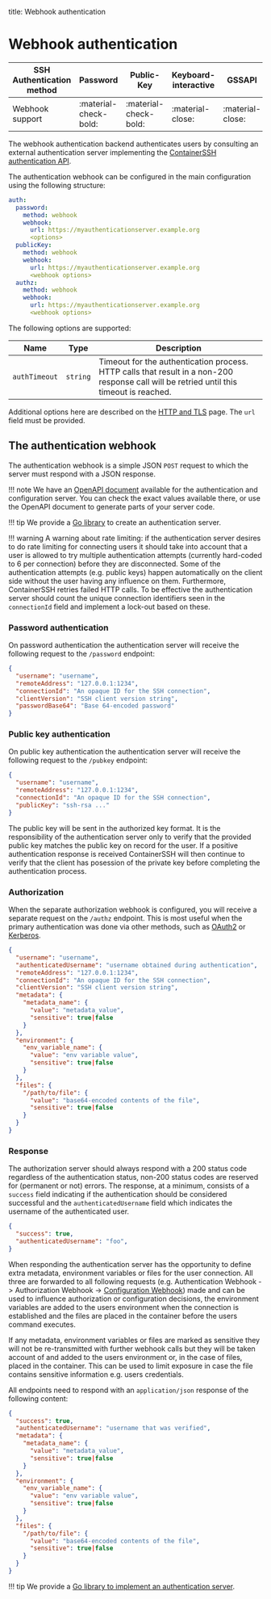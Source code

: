 title: Webhook authentication

<h1>Webhook authentication</h1>

|SSH Authentication method | Password              | Public-Key            |  Keyboard-interactive |  GSSAPI               |
|--------------------------|-----------------------|-----------------------|-----------------------|-----------------------|
| Webhook support          | :material-check-bold: | :material-check-bold: | :material-close:      | :material-close:      |

The webhook authentication backend authenticates users by consulting an external authentication server implementing the [ContainerSSH authentication API](../api/authconfig).

The authentication webhook can be configured in the main configuration using the following structure:

```yaml
auth:
  password:
    method: webhook
    webhook:
      url: https://myauthenticationserver.example.org
      <options>
  publicKey:
    method: webhook
    webhook:
      url: https://myauthenticationserver.example.org
      <webhook options>
  authz:
    method: webhook
    webhook: 
      url: https://myauthenticationserver.example.org
      <webhook options>
```

The following options are supported:

| Name          | Type     | Description                                                                                                                              |
|---------------|----------|------------------------------------------------------------------------------------------------------------------------------------------|
| `authTimeout` | `string` | Timeout for the authentication process. HTTP calls that result in a non-200 response call will be retried until this timeout is reached. |

Additional options here are described on the [HTTP and TLS](http.md#http-client-configuration) page. The `url` field
must be provided.

## The authentication webhook

The authentication webhook is a simple JSON `POST` request to which the server must respond with a JSON response.

!!! note
    We have an [OpenAPI document](../api/authconfig) available for the authentication and configuration server. You can check the exact values available there, or use the OpenAPI document to generate parts of your server code.

!!! tip
    We provide a [Go library](https://github.com/ContainerSSH/ContainerSSH?tab=readme-ov-file#building-a-configuration-webhook-server) to create an authentication server.

!!! warning
    A warning about rate limiting: if the authentication server desires to do rate limiting for connecting users it should take into account that a user is allowed to try multiple authentication attempts (currently hard-coded to 6 per connection) before they are disconnected. Some of the authentication attempts (e.g. public keys) happen automatically on the client side without the user having any influence on them. Furthermore, ContainerSSH retries failed HTTP calls. To be effective the authentication server should count the unique connection identifiers seen in the `connectionId` field and implement a lock-out based on these.

### Password authentication

On password authentication the authentication server will receive the following request to the `/password` endpoint:

```json
{
  "username": "username",
  "remoteAddress": "127.0.0.1:1234",
  "connectionId": "An opaque ID for the SSH connection",
  "clientVersion": "SSH client version string",
  "passwordBase64": "Base 64-encoded password"
}
```

### Public key authentication

On public key authentication the authentication server will receive the following request to the `/pubkey` endpoint:

```json
{
  "username": "username",
  "remoteAddress": "127.0.0.1:1234",
  "connectionId": "An opaque ID for the SSH connection",
  "publicKey": "ssh-rsa ..."
}
```

The public key will be sent in the authorized key format. It is the responsibility of the authentication server only to verify that the provided public key matches the public key on record for the user. If a positive authentication response is received ContainerSSH will then continue to verify that the client has posession of the private key before completing the authentication process.

### Authorization

When the separate authorization webhook is configured, you will receive a separate request on the `/authz` endpoint. This is most useful when the primary authentication was done via other methods, such as [OAuth2](auth-oauth2.md) or [Kerberos](auth-kerberos.md).

```json
{
  "username": "username",
  "authenticatedUsername": "username obtained during authentication",
  "remoteAddress": "127.0.0.1:1234",
  "connectionId": "An opaque ID for the SSH connection",
  "clientVersion": "SSH client version string",
  "metadata": {
    "metadata_name": {
      "value": "metadata_value",
      "sensitive": true|false
    }
  },
  "environment": {
    "env_variable_name": {
      "value": "env variable value",
      "sensitive": true|false
    }
  },
  "files": {
    "/path/to/file": {
      "value": "base64-encoded contents of the file",
      "sensitive": true|false
    }
  }
}
```

### Response

The authorization server should always respond with a 200 status code regardless of the authentication status, non-200 status codes are reserved for (permanent or not) errors. The response, at a minimum, consists of a `success` field indicating if the authentication should be considered successful and the `authenticatedUsername` field which indicates the username of the authenticated user.

```json
{
  "success": true,
  "authenticatedUsername": "foo",
}
```

When responding the authentication server has the opportunity to define extra metadata, environment variables or files for the user connection. All three are forwarded to all following requests (e.g. Authentication Webhook -> Authorization Webhook -> [Configuration Webhook](./configserver.md)) made and can be used to influence authorization or configuration decisions, the environment variables are added to the users environment when the connection is established and the files are placed in the container before the users command executes.

If any metadata, environment variables or files are marked as sensitive they will not be re-transmitted with further webhook calls but they will be taken account of and added to the users environment or, in the case of files, placed in the container. This can be used to limit exposure in case the file contains sensitive information e.g. users credentials.

All endpoints need to respond with an `application/json` response of the following content:

```json
{
  "success": true,
  "authenticatedUsername": "username that was verified",
  "metadata": {
    "metadata_name": {
      "value": "metadata_value",
      "sensitive": true|false
    }
  },
  "environment": {
    "env_variable_name": {
      "value": "env variable value",
      "sensitive": true|false
    }
  },
  "files": {
    "/path/to/file": {
      "value": "base64-encoded contents of the file",
      "sensitive": true|false
    }
  }
}
```

!!! tip
    We provide a [Go library to implement an authentication server](https://github.com/ContainerSSH/ContainerSSH?tab=readme-ov-file#building-a-configuration-webhook-server).

